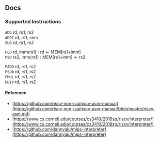 ## Docs

### Supported Instructions

`ADD` rd, rs1, rs2  
`ADDI` rd, rs1, imm  
`SUB` rd, rs1, rs2  

`FLD` rd, imm(rs1) : rd <- MEM[rs1+imm]  
`FSD` rs2, imm(rs1) : MEM[rs1+imm] <- rs2  

`FADD` rd, rs1, rs2  
`FSUB` rd, rs1, rs2  
`FMUL` rd, rs1, rs2  
`FDIV` rd, rs1, rs2  

#### Reference

- [https://github.com/riscv-non-isa/riscv-asm-manual](https://github.com/riscv-non-isa/riscv-asm-manual/blob/master/riscv-asm.md)
- [https://www.cs.cornell.edu/courses/cs3410/2019sp/riscv/interpreter/](https://www.cs.cornell.edu/courses/cs3410/2019sp/riscv/interpreter/)
- [https://github.com/dannyqiu/mips-interpreter](https://github.com/dannyqiu/mips-interpreter)
